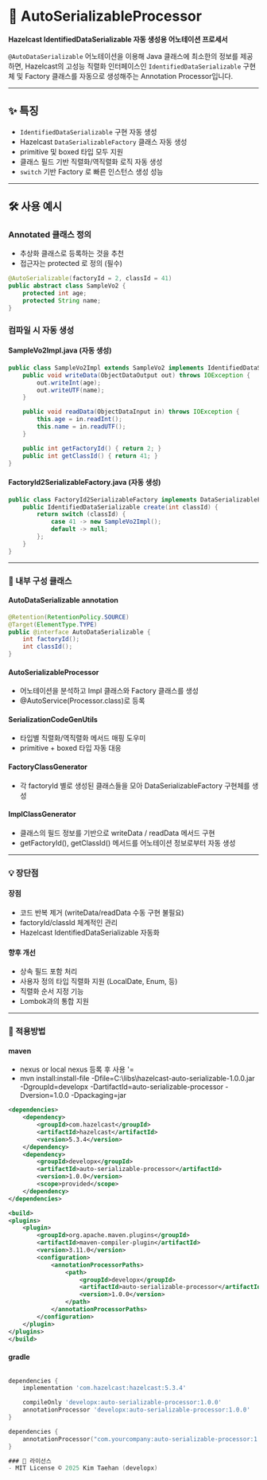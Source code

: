 # 🔄 AutoSerializableProcessor

**Hazelcast IdentifiedDataSerializable 자동 생성용 어노테이션 프로세서**

`@AutoDataSerializable` 어노테이션을 이용해 Java 클래스에 최소한의 정보를 제공하면, Hazelcast의 고성능 직렬화 인터페이스인 `IdentifiedDataSerializable` 구현체 및 Factory 클래스를 자동으로 생성해주는 Annotation Processor입니다.

---

## ✨ 특징

- `IdentifiedDataSerializable` 구현 자동 생성
- Hazelcast `DataSerializableFactory` 클래스 자동 생성
- primitive 및 boxed 타입 모두 지원
- 클래스 필드 기반 직렬화/역직렬화 로직 자동 생성
- `switch` 기반 Factory 로 빠른 인스턴스 생성 성능

---

## 🛠 사용 예시

### Annotated 클래스 정의
- 추상화 클래스로 등록하는 것을 추천
- 접근자는 protected 로 정의 (필수)
```java
@AutoSerializable(factoryId = 2, classId = 41)
public abstract class SampleVo2 {
    protected int age; 
    protected String name;
}
```

### 컴파일 시 자동 생성 
#### SampleVo2Impl.java (자동 생성)
```java
public class SampleVo2Impl extends SampleVo2 implements IdentifiedDataSerializable {
    public void writeData(ObjectDataOutput out) throws IOException {
        out.writeInt(age);
        out.writeUTF(name);
    }

    public void readData(ObjectDataInput in) throws IOException {
        this.age = in.readInt();
        this.name = in.readUTF();
    }

    public int getFactoryId() { return 2; }
    public int getClassId() { return 41; }
}
```
#### FactoryId2SerializableFactory.java (자동 생성)
```java
public class FactoryId2SerializableFactory implements DataSerializableFactory {
    public IdentifiedDataSerializable create(int classId) {
        return switch (classId) {
            case 41 -> new SampleVo2Impl();
            default -> null;
        };
    }
}
```

---

### 📄 내부 구성 클래스
#### AutoDataSerializable annotation 
```java
@Retention(RetentionPolicy.SOURCE)
@Target(ElementType.TYPE)
public @interface AutoDataSerializable {
    int factoryId();
    int classId();
}
```

#### AutoSerializableProcessor
- 어노테이션을 분석하고 Impl 클래스와 Factory 클래스를 생성
- @AutoService(Processor.class)로 등록

#### SerializationCodeGenUtils
- 타입별 직렬화/역직렬화 메서드 매핑 도우미
- primitive + boxed 타입 자동 대응

#### FactoryClassGenerator
- 각 factoryId 별로 생성된 클래스들을 모아 DataSerializableFactory 구현체를 생성

#### ImplClassGenerator
- 클래스의 필드 정보를 기반으로 writeData / readData 메서드 구현
- getFactoryId(), getClassId() 메서드를 어노테이션 정보로부터 자동 생성

---

### 💡 장단점 
#### 장점
- 코드 반복 제거 (writeData/readData 수동 구현 불필요)
- factoryId/classId 체계적인 관리
- Hazelcast IdentifiedDataSerializable 자동화

#### 향후 개선
- 상속 필드 포함 처리
- 사용자 정의 타입 직렬화 지원 (LocalDate, Enum, 등)
- 직렬화 순서 지정 기능
- Lombok과의 통합 지원

---


### 📌 적용방법

#### maven
- nexus or local nexus 등록 후 사용 '=
- mvn install:install-file -Dfile=C:\libs\hazelcast-auto-serializable-1.0.0.jar -DgroupId=developx -DartifactId=auto-serializable-processor -Dversion=1.0.0 -Dpackaging=jar

```xml
<dependencies>
    <dependency>
        <groupId>com.hazelcast</groupId>
        <artifactId>hazelcast</artifactId>
        <version>5.3.4</version>
    </dependency>
    <dependency>
        <groupId>developx</groupId>
        <artifactId>auto-serializable-processor</artifactId>
        <version>1.0.0</version>
        <scope>provided</scope> 
    </dependency>
</dependencies>

<build>
<plugins>
    <plugin>
        <groupId>org.apache.maven.plugins</groupId>
        <artifactId>maven-compiler-plugin</artifactId>
        <version>3.11.0</version>
        <configuration>
            <annotationProcessorPaths>
                <path>
                    <groupId>developx</groupId>
                    <artifactId>auto-serializable-processor</artifactId>
                    <version>1.0.0</version>
                </path>
            </annotationProcessorPaths>
        </configuration>
    </plugin>
</plugins>
</build>


```

#### gradle
```groovy

dependencies {
    implementation 'com.hazelcast:hazelcast:5.3.4'

    compileOnly 'developx:auto-serializable-processor:1.0.0'
    annotationProcessor 'developx:auto-serializable-processor:1.0.0'
}
```

```kotlin
dependencies {
    annotationProcessor("com.yourcompany:auto-serializable-processor:1.0.0")
}

### 📄 라이선스
- MIT License © 2025 Kim Taehan (developx)